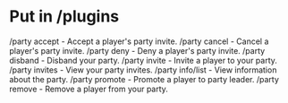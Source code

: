 # Put in /plugins

/party accept <Player> - Accept a player's party invite.
/party cancel <Player> - Cancel a player's party invite.
/party deny <Player> - Deny a player's party invite.
/party disband - Disband your party.
/party invite <Player> - Invite a player to your party.
/party invites - View your party invites.
/party info/list - View information about the party.
/party promote <Player> - Promote a player to party leader.
/party remove <Player> - Remove a player from your party.
